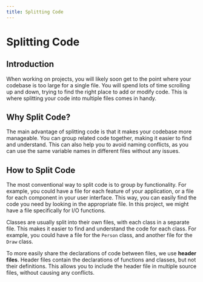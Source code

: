 ```yaml
---
title: Splitting Code
---
```


# Splitting Code

## Introduction

When working on projects, you will likely soon get to the point where your codebase is too large for a single file. You will spend lots of time scrolling up and down, trying to find the right place to add or modify code. This is where splitting your code into multiple files comes in handy.

## Why Split Code?

The main advantage of splitting code is that it makes your codebase more manageable. You can group related code together, making it easier to find and understand. This can also help you to avoid naming conflicts, as you can use the same variable names in different files without any issues.

## How to Split Code

The most conventional way to split code is to group by functionality. For example, you could have a file for each feature of your application, or a file for each component in your user interface. This way, you can easily find the code you need by looking in the appropriate file. In this project, we might have a file specifically for I/O functions.

Classes are usually split into their own files, with each class in a separate file. This makes it easier to find and understand the code for each class. For example, you could have a file for the `Person` class, and another file for the `Draw` class.

To more easily share the declarations of code between files, we use **header files**. Header files contain the declarations of functions and classes, but not their definitions. This allows you to include the header file in multiple source files, without causing any conflicts.

